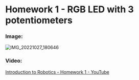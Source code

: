 # Homework 1 - RGB LED with 3 potentiometers
### 
### Image:
![IMG_20221027_180646](https://user-images.githubusercontent.com/79210109/198347816-42e0f2e7-eb10-4b9a-b67c-3c3088e6fa44.jpg)
### Video:
[Introduction to Robotics - Homework 1 - YouTube](https://www.youtube.com/embed/GbboUF1w3iU)